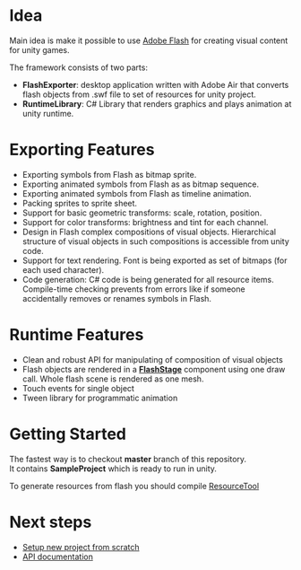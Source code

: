 # Idea

Main idea is make it possible to use [Adobe Flash](www.adobe.com/products/flash.html) for creating visual content for unity games.

The framework consists of two parts:

- **FlashExporter**: desktop application written with Adobe Air that converts flash objects from .swf file to set of resources for unity project.
- **RuntimeLibrary**: C# Library that renders graphics and plays animation at unity runtime.

# Exporting Features

- Exporting symbols from Flash as bitmap sprite.
- Exporting animated symbols from Flash as as bitmap sequence.
- Exporting animated symbols from Flash as timeline animation.
- Packing sprites to sprite sheet.
- Support for basic geometric transforms: scale, rotation, position.
- Support for color transforms: brightness and tint for each channel.
- Design in Flash complex compositions of visual objects. Hierarchical structure of visual objects in such compositions is accessible from unity code.
- Support for text rendering. Font is being exported as set of bitmaps (for each used character).
- Code generation: C# code is being generated for all resource items. Compile-time checking prevents from errors like if someone accidentally removes or renames symbols in Flash.

# Runtime Features
- Clean and robust API for manipulating of composition of visual objects
- Flash objects are rendered in a [**FlashStage**](http://nravo.github.io/flunity/api-docs/class_action_lib_1_1_unity_1_1_flash_stage.html) component using one draw call. Whole flash scene is rendered as one mesh.
- Touch events for single object
- Tween library for programmatic animation

# Getting Started

The fastest way is to checkout **master** branch of this repository.  
It contains **SampleProject** which is ready to run in unity.

To generate resources from flash you should compile [ResourceTool](https://github.com/nravo/flunity/wiki/ResourceTool)

# Next steps

- [Setup new project from scratch](https://github.com/nravo/flunity/wiki/Getting-Started/)
- [API documentation](http://nravo.github.io/flunity/api-docs/namespace_flunity.html)

